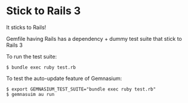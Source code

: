 Stick to Rails 3
================

It sticks to Rails!

Gemfile having Rails has a dependency + dummy test suite that stick to Rails 3

To run the test suite:

    $ bundle exec ruby test.rb

To test the auto-update feature of Gemnasium:

    $ export GEMNASIUM_TEST_SUITE="bundle exec ruby test.rb"
    $ gemnasuim au run
